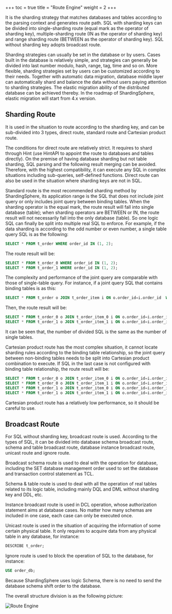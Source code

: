 +++
toc = true
title = "Route Engine"
weight = 2
+++

It is the sharding strategy that matches databases and tables according to the parsing context and generates route path. 
SQL with sharding keys can be divided into single-sharding route (equal mark as the operator of sharding key), multiple-sharding route (IN as the operator of sharding key) and range sharding route (BETWEEN as the operator of sharding key). 
SQL without sharding key adopts broadcast route.

Sharding strategies can usually be set in the database or by users. 
Cases built in the database is relatively simple, and strategies can generally be divided into last number modulo, hash, range, tag, time and so on. 
More flexible, sharding strategies set by users can be customized according to their needs. 
Together with automatic data migration, database middle layer can automatically shard and balance the data without users paying attention to sharding strategies. 
The elastic migration ability of the distributed database can be achieved thereby. 
In the roadmap of ShardingSphere, elastic migration will start from 4.x version.

## Sharding Route

It is used in the situation to route according to the sharding key, and can be sub-divided into 3 types, direct route, standard route and Cartesian product route.

The conditions for direct route are relatively strict. 
It requires to shard through Hint (use HintAPI to appoint the route to databases and tables directly). 
On the premise of having database sharding but not table sharding, SQL parsing and the following result merging can be avoided. 
Therefore, with the highest compatibility, it can execute any SQL in complex situations including sub-queries, self-defined functions. 
Direct route can also be used in the situation where sharding keys are not in SQL.

Standard route is the most recommended sharding method by ShardingSphere, its application range is the SQL that does not include joint query or only includes joint query between binding tables. 
When the sharding operator is the equal mark, the route result will fall into single database (table); when sharding operators are BETWEEN or IN, the route result will not necessarily fall into the only database (table). 
So one logic SQL can finally be split into multiple real SQL to enforce. 
For example, if the data sharding is according to the odd number or even number, a single table query SQL is as the following:

```sql
SELECT * FROM t_order WHERE order_id IN (1, 2);
```

The route result will be:

```sql
SELECT * FROM t_order_0 WHERE order_id IN (1, 2);
SELECT * FROM t_order_1 WHERE order_id IN (1, 2);
```

The complexity and performance of the joint query are comparable with those of single-table query. 
For instance, if a joint query SQL that contains binding tables is as this:

```sql
SELECT * FROM t_order o JOIN t_order_item i ON o.order_id=i.order_id  WHERE order_id IN (1, 2);
```

Then, the route result will be:

```sql
SELECT * FROM t_order_0 o JOIN t_order_item_0 i ON o.order_id=i.order_id  WHERE order_id IN (1, 2);
SELECT * FROM t_order_1 o JOIN t_order_item_1 i ON o.order_id=i.order_id  WHERE order_id IN (1, 2);
```

It can be seen that, the number of divided SQL is the same as the number of single tables.

Cartesian product route has the most complex situation, it cannot locate sharding rules according to the binding table relationship, so the joint query between non-binding tables needs to be split into Cartesian product combination to execute. 
If SQL in the last case is not configured with binding table relationship, the route result will be:

```sql
SELECT * FROM t_order_0 o JOIN t_order_item_0 i ON o.order_id=i.order_id  WHERE order_id IN (1, 2);
SELECT * FROM t_order_0 o JOIN t_order_item_1 i ON o.order_id=i.order_id  WHERE order_id IN (1, 2);
SELECT * FROM t_order_1 o JOIN t_order_item_0 i ON o.order_id=i.order_id  WHERE order_id IN (1, 2);
SELECT * FROM t_order_1 o JOIN t_order_item_1 i ON o.order_id=i.order_id  WHERE order_id IN (1, 2);
```

Cartesian product route has a relatively low performance, so it should be careful to use.

## Broadcast Route

For SQL without sharding key, broadcast route is used. 
According to the types of SQL, it can be divided into database schema broadcast route, schema and table broadcast route, database instance broadcast route, unicast route and ignore route.

Broadcast schema route is used to deal with the operation for database, including the SET database management order used to set the database and transaction control statement as TCL.

Schema & table route is used to deal with all the operation of real tables related to its logic table, including mainly DQL and DML without sharding key and DDL, etc.

Instance broadcast route is used in DCL operation, whose authorization statement aims at database cases. 
No matter how many schemas are included in one case, each case can only be executed once.

Unicast route is used in the situation of acquiring the information of some certain physical table. 
It only requires to acquire data from any physical table in any database, for instance:

```sql
DESCRIBE t_order;
```

Ignore route is used to block the operation of SQL to the database, for instance:

```sql
USE order_db;
```

Because ShardingSphere uses logic Schema, there is no need to send the database schema shift order to the database.

The overall structure division is as the following picture:

![Route Engine](https://shardingsphere.apache.org/document/current/img/sharding/route_architecture_en.png)
